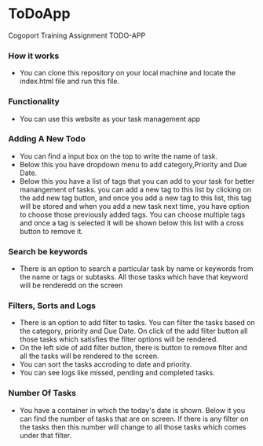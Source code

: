 # ToDoApp
Cogoport Training Assignment TODO-APP
### How it works
* You can clone this repository on your local machine and locate the index.html file and run this file.
### Functionality 
* You can use this website as your task management app
### Adding A New Todo
* You can find a input box on the top to write the name of task.
* Below this you have dropdown menu to add category,Priority and Due Date.
* Below this you have a list of tags that you can add to your task for better manangement of tasks. you can add a new tag to this list by clicking on the add new tag button, and once you add a new tag to this list, this tag will be stored and when you add a new task next time, you have option to choose those previously added tags. You can choose multiple tags and once a tag is selected it will be shown below this list with a cross button to remove it.
### Search be keywords
* There is an option to search a particular task by name or keywords from the name or tags or subtasks. All those tasks which have that keyword will be renderedd on the screen
### Filters, Sorts and Logs 
* There is an option to add filter to tasks. You can filter the tasks based on the category, priority and Due Date. On click of the add filter button all those tasks which satisfies the filter options will be rendered.
* On the left side of add filter button, there is button to remove filter and all the tasks will be rendered to the screen.
* You can sort the tasks accroding to date and priority.
* You can see logs like missed, pending and completed tasks.
### Number Of Tasks
* You have a container in which the today's date is shown. Below it you can find the number of tasks that are on screen. If there is any filter on the tasks then this number will change to all those tasks which comes under that filter.
